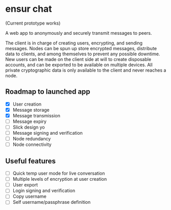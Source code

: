 # ensur chat

(Current prototype works)

A web app to anonymously and securely transmit messages to peers.

The client is in charge of creating users, encrypting, and sending messages. Nodes can be spun up store encrypted messages, distribute data to clients, and among themselves to prevent any possible downtime. New users can be made on the client side at will to create disposable accounts, and can be exported to be available on multiple devices. All private cryptographic data is only available to the client and never reaches a node.

## Roadmap to launched app

- [x] User creation
- [x] Message storage
- [x] Message transmission
- [ ] Message expiry
- [ ] Slick design yo
- [ ] Message signing and verification
- [ ] Node redundancy
- [ ] Node connectivity

## Useful features

- [ ] Quick temp user mode for live conversation
- [ ] Multiple levels of encryption at user creation
- [ ] User export
- [ ] Login signing and verification
- [ ] Copy username
- [ ] Self username/passphrase definition

